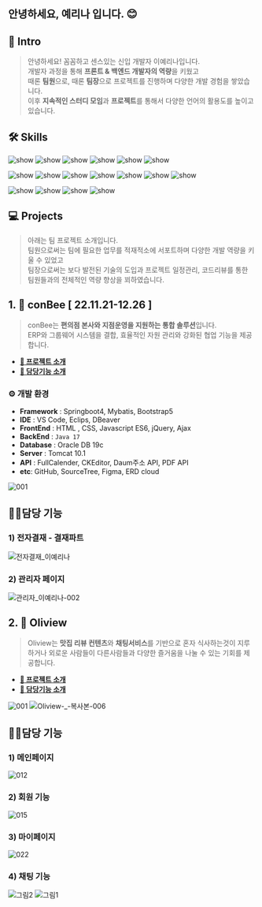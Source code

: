 ## 안녕하세요, 예리나 입니다. 😊

## 💐 Intro
>안녕하세요! 꼼꼼하고 센스있는 신입 개발자 이예리나입니다.<br>
개발자 과정을 통해 **프론트 & 백엔드 개발자의 역량**을 키웠고<br>
때론 **팀원**으로, 때론 **팀장**으로 프로젝트를 진행하며 다양한 개발 경험을 쌓았습니다.<br>
이후 **지속적인 스터디 모임**과 **프로젝트**를 통해서 다양한 언어의 활용도를 높이고 있습니다.<br>

## 🛠 Skills
![show](https://img.shields.io/badge/JavaScript-F7DF1E?style=for-the-badge&logo=JavaScript&logoColor=white)
![show](https://img.shields.io/badge/HTML5-E34F26?style=for-the-badge&logo=html5&logoColor=white)
![show](https://img.shields.io/badge/CSS3-1572B6?style=for-the-badge&logo=css3&logoColor=white)
![show](https://img.shields.io/badge/Visual_Studio_Code-0078D4?style=for-the-badge&logo=visual%20studio%20code&logoColor=white)
![show](https://img.shields.io/badge/React-20232A?style=for-the-badge&logo=react&logoColor=61DAFB)
![show](https://img.shields.io/badge/Bootstrap-563D7C?style=for-the-badge&logo=bootstrap&logoColor=white)

![show](https://img.shields.io/badge/Java-ED8B00?style=for-the-badge&logo=openjdk&logoColor=white)
![show](https://img.shields.io/badge/Spring-6DB33F?style=for-the-badge&logo=spring&logoColor=white)
![show](https://img.shields.io/badge/Eclipse-2C2255?style=for-the-badge&logo=eclipse&logoColor=white)
![show](https://img.shields.io/badge/IntelliJ_IDEA-000000.svg?style=for-the-badge&logo=intellij-idea&logoColor=white)
![show](https://img.shields.io/badge/Oracle-F80000?style=for-the-badge&logo=oracle&logoColor=black)
![show](https://img.shields.io/badge/MySQL-005C84?style=for-the-badge&logo=mysql&logoColor=white)
![show](https://img.shields.io/badge/Amazon_AWS-232F3E?style=for-the-badge&logo=amazon-aws&logoColor=white)

![show](https://img.shields.io/badge/Google%20Analytics-E37400?style=for-the-badge&logo=google%20analytics&logoColor=white)
![show](https://img.shields.io/badge/Adobe%20Photoshop-31A8FF?logo=adobephotoshop&logoColor=fff&style=for-the-badge)
![show](https://img.shields.io/badge/Adobe%20Premiere%20Pro-99F?logo=adobepremierepro&logoColor=fff&style=for-the-badge)
![show](https://img.shields.io/badge/Notion-000000?style=for-the-badge&logo=notion&logoColor=white)


## 💻 Projects
>아래는 팀 프로젝트 소개입니다.<br>
팀원으로써는 팀에 필요한 업무를 적재적소에 서포트하며 다양한 개발 역량을 키울 수 있었고<br>
팀장으로써는 보다 발전된 기술의 도입과 프로젝트 일정관리, 코드리뷰를 통한 팀원들과의 전체적인 역량 향상을 꾀하였습니다.<br>


## 1. 🍯 conBee [ 22.11.21-12.26 ]
> conBee는 **편의점 본사와 지점운영을 지원하는 통합 솔루션**입니다.<br>
ERP와 그룹웨어 시스템을 결합, 효율적인 자원 관리와 강화된 협업 기능을 제공합니다.
* [**🔗 프로젝트 소개**](https://github.com/Bee-Keepers/conbee/tree/main)
* [**🔗 담당기능 소개**](https://blog.naver.com/poikl11234/223311632237)<br>


### ⚙️ 개발 환경
- **Framework** : Springboot4, Mybatis, Bootstrap5
- **IDE** : VS Code, Eclips, DBeaver
- **FrontEnd** : HTML , CSS, Javascript ES6, jQuery, Ajax
- **BackEnd** : `Java 17`
- **Database** : Oracle DB 19c
- **Server** : Tomcat 10.1
- **API** : FullCalender, CKEditor, Daum주소 API, PDF API
- **etc**: GitHub, SourceTree, Figma, ERD cloud


![001](https://github.com/lani-30/workspace/assets/122720744/86f69ea1-accb-48cb-882a-e00090722516)
<br>

## 🙋‍♀️담당 기능
### 1) 전자결재 - 결재파트
![전자결재_이예리나](https://github.com/yerinaLee/yerinalee/assets/122720744/c6819ae1-a0ee-40aa-be27-3cadffd1c9b4)

### 2) 관리자 페이지
![관리자_이예리나-002](https://github.com/yerinaLee/yerinalee/assets/122720744/02caa122-d041-4556-a329-68ac8cc74a29)

## 2. 🍜 Oliview 
> Oliview는 **맛집 리뷰 컨텐츠**와 **채팅서비스**를 기반으로 혼자 식사하는것이 지루하거나 외로운 사람들이 다른사람들과 다양한 즐거움을 나눌 수 있는 기회를 제공합니다.<br>
* [**🔗 프로젝트 소개**](https://github.com/team-farmers/Oliview)
* [**🔗 담당기능 소개**](https://blog.naver.com/poikl11234/223270562033)

![001](https://github.com/lani-30/workspace/assets/122720744/8a21de08-c9a7-4d14-b57a-35c3cf267b56)
![Oliview-_-복사본-006](https://github.com/yerinaLee/yerinalee/assets/122720744/6c130ac0-6b73-4358-8fb6-765122b15b81)

## 🙋‍♀️담당 기능
### 1) 메인페이지
![012](https://github.com/yerinaLee/yerinalee/assets/122720744/efade9cb-8f21-46e8-8ae1-d8faa8a5b15f)

### 2) 회원 기능
![015](https://github.com/yerinaLee/yerinalee/assets/122720744/c4be2058-875c-4707-a023-079ffb7cb9a5)

### 3) 마이페이지
![022](https://github.com/yerinaLee/yerinalee/assets/122720744/e01de860-8366-4913-b316-ae37e543606c)

### 4) 채팅 기능
![그림2](https://github.com/yerinaLee/yerinalee/assets/122720744/8e561820-cf00-46d2-b498-5d5308aea1dc)
![그림1](https://github.com/yerinaLee/yerinalee/assets/122720744/5d1d3388-de5b-4d3f-acbc-cf7dbf1db123)
